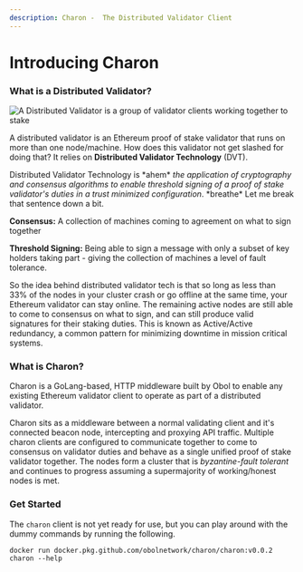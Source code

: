 ```yaml
---
description: Charon -  The Distributed Validator Client
---
```


# Introducing Charon

### What is a Distributed Validator?

![A Distributed Validator is a group of validator clients working together to stake](/img/ObolCluster.png)

A distributed validator is an Ethereum proof of stake validator that runs on more than one node/machine. How does this validator not get slashed for doing that? It relies on **Distributed Validator Technology** (DVT).

Distributed Validator Technology is \*ahem\* _the application of cryptography and consensus algorithms to enable threshold signing of a proof of stake validator's duties in a trust minimized configuration_. \*breathe\* Let me break that sentence down a bit.

**Consensus:** A collection of machines coming to agreement on what to sign together

**Threshold Signing:** Being able to sign a message with only a subset of key holders taking part - giving the collection of machines a level of fault tolerance.

So the idea behind distributed validator tech is that so long as less than 33% of the nodes in your cluster crash or go offline at the same time, your Ethereum validator can stay online. The remaining active nodes are still able to come to consensus on what to sign, and can still produce valid signatures for their staking duties. This is known as Active/Active redundancy, a common pattern for minimizing downtime in mission critical systems.

### What is Charon?

Charon is a GoLang-based, HTTP middleware built by Obol to enable any existing Ethereum validator client to operate as part of a distributed validator.

Charon sits as a middleware between a normal validating client and it's connected beacon node, intercepting and proxying API traffic. Multiple charon clients are configured to communicate together to come to consensus on validator duties and behave as a single unified proof of stake validator together. The nodes form a cluster that is _byzantine-fault tolerant_ and continues to progress assuming a supermajority of working/honest nodes is met.

### Get Started

The `charon` client is not yet ready for use, but you can play around with the dummy commands by running the following.

```
docker run docker.pkg.github.com/obolnetwork/charon/charon:v0.0.2 charon --help
```
